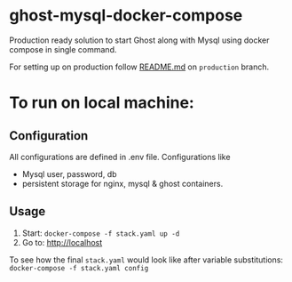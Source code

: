 # ghost-mysql-docker-compose
Production ready solution to start Ghost along with Mysql using docker compose in single command. 

For setting up on production follow [README.md](https://github.com/64bit/ghost-mysql-docker-compose/blob/production/README.md) on `production` branch.

# To run on local machine: 

## Configuration
All configurations are defined in .env file. Configurations like 
- Mysql user, password, db
- persistent storage for nginx, mysql & ghost containers.

## Usage
1. Start: `docker-compose -f stack.yaml up -d`
2. Go to: [http://localhost](http://localhost)

To see how the final `stack.yaml` would look like after variable substitutions: 
`docker-compose -f stack.yaml config`

